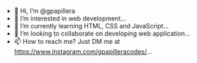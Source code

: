 - 👋 Hi, I’m @gpapillera
- 👀 I’m interested in web development...
- 🌱 I’m currently learning HTML, CSS and JavaScript...
- 💞️ I’m looking to collaborate on developing web application...
- 📫 How to reach me? Just DM me at https://www.instagram.com/gpapilleracodes/...

<!---
gpapillera/gpapillera is a ✨ special ✨ repository because its `README.md` (this file) appears on your GitHub profile.
You can click the Preview link to take a look at your changes.
--->
